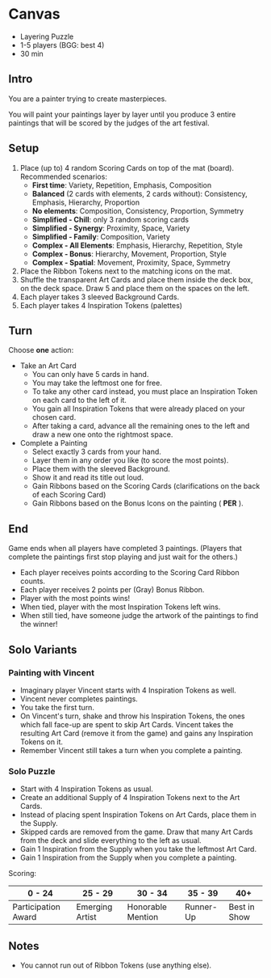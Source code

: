# Canvas

- Layering Puzzle
- 1-5 players (BGG: best 4)
- 30 min

## Intro

You are a painter trying to create masterpieces.

You will paint your paintings layer by layer until you produce 3 entire paintings that will be scored by the judges of the art festival.

## Setup

1. Place (up to) 4 random Scoring Cards on top of the mat (board).  
   Recommended scenarios:
   - **First time**: Variety, Repetition, Emphasis, Composition
   - **Balanced** (2 cards with elements, 2 cards without): Consistency, Emphasis, Hierarchy, Proportion
   - **No elements**: Composition, Consistency, Proportion, Symmetry
   - **Simplified - Chill**: only 3 random scoring cards
   - **Simplified - Synergy**: Proximity, Space, Variety
   - **Simplified - Family**: Composition, Variety
   - **Complex - All Elements**: Emphasis, Hierarchy, Repetition, Style
   - **Complex - Bonus**: Hierarchy, Movement, Proportion, Style
   - **Complex - Spatial**: Movement, Proximity, Space, Symmetry
2. Place the Ribbon Tokens next to the matching icons on the mat.
3. Shuffle the transparent Art Cards and place them inside the deck box, on the deck space. Draw 5 and place them on the spaces on the left.
4. Each player takes 3 sleeved Background Cards.
5. Each player takes 4 Inspiration Tokens (palettes)

## Turn

Choose **one** action:
- Take an Art Card
  - You can only have 5 cards in hand.
  - You may take the leftmost one for free.
  - To take any other card instead, you must place an Inspiration Token on each card to the left of it.
  - You gain all Inspiration Tokens that were already placed on your chosen card.
  - After taking a card, advance all the remaining ones to the left and draw a new one onto the rightmost space.
- Complete a Painting
  - Select exactly 3 cards from your hand.
  - Layer them in any order you like (to score the most points).
  - Place them with the sleeved Background.
  - Show it and read its title out loud.
  - Gain Ribbons based on the Scoring Cards (clarifications on the back of each Scoring Card)
  - Gain Ribbons based on the Bonus Icons on the painting (<Gray Bonus Ribbon> **PER** <Element>).

## End

Game ends when all players have completed 3 paintings. (Players that complete the paintings first stop playing and just wait for the others.)

- Each player receives points according to the Scoring Card Ribbon counts.
- Each player receives 2 points per (Gray) Bonus Ribbon.
- Player with the most points wins!
- When tied, player with the most Inspiration Tokens left wins.
- When still tied, have someone judge the artwork of the paintings to find the winner!

## Solo Variants

### Painting with Vincent

- Imaginary player Vincent starts with 4 Inspiration Tokens as well.
- Vincent never completes paintings.
- You take the first turn.
- On Vincent's turn, shake and throw his Inspiration Tokens, the ones which fall face-up are spent to skip Art Cards.
  Vincent takes the resulting Art Card (remove it from the game) and gains any Inspiration Tokens on it.
- Remember Vincent still takes a turn when you complete a painting.

### Solo Puzzle

- Start with 4 Inspiration Tokens as usual.
- Create an additional Supply of 4 Inspiration Tokens next to the Art Cards.
- Instead of placing spent Inspiration Tokens on Art Cards, place them in the Supply.
- Skipped cards are removed from the game. Draw that many Art Cards from the deck and slide everything to the left as usual.
- Gain 1 Inspiration from the Supply when you take the leftmost Art Card.
- Gain 1 Inspiration from the Supply when you complete a painting.

Scoring:

| 0 - 24              | 25 - 29         | 30 - 34           | 35 - 39   | 40+          |
| ------------------- | --------------- | ----------------- | --------- | ------------ |
| Participation Award | Emerging Artist | Honorable Mention | Runner-Up | Best in Show |


## Notes
  
- You cannot run out of Ribbon Tokens (use anything else).




